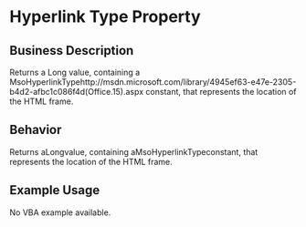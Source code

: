 # Hyperlink Type Property

## Business Description
Returns a Long value, containing a MsoHyperlinkTypehttp://msdn.microsoft.com/library/4945ef63-e47e-2305-b4d2-afbc1c086f4d(Office.15).aspx constant, that represents the location of the HTML frame.

## Behavior
Returns aLongvalue, containing aMsoHyperlinkTypeconstant, that represents the location of the HTML frame.

## Example Usage
No VBA example available.